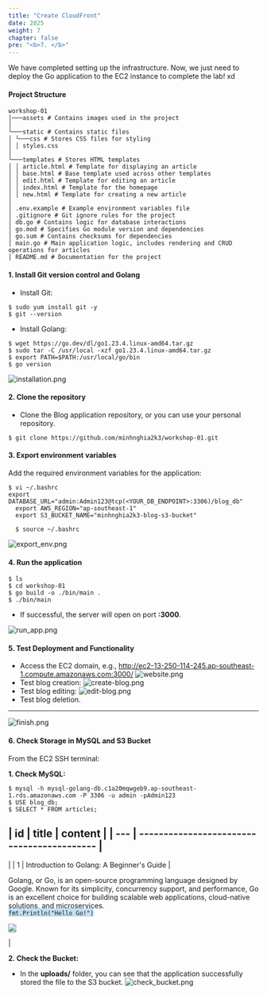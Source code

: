 ```yaml
---
title: "Create CloudFront"
date: 2025
weight: 7
chapter: false
pre: "<b>7. </b>"
---
```


We have completed setting up the infrastructure. Now, we just need to deploy the Go application to the EC2 instance to
complete the lab! xd

#### Project Structure

```
workshop-01
│───assets # Contains images used in the project
│
└───static # Contains static files
│ └───css # Stores CSS files for styling
│ │ styles.css
│
└───templates # Stores HTML templates
│ │ article.html # Template for displaying an article
│ │ base.html # Base template used across other templates
│ │ edit.html # Template for editing an article
│ │ index.html # Template for the homepage
│ │ new.html # Template for creating a new article
│
│ .env.example # Example environment variables file
│ .gitignore # Git ignore rules for the project
│ db.go # Contains logic for database interactions
│ go.mod # Specifies Go module version and dependencies
│ go.sum # Contains checksums for dependencies
│ main.go # Main application logic, includes rendering and CRUD operations for articles
│ README.md # Documentation for the project
```

#### 1. Install Git version control and Golang

- Install Git:

```
$ sudo yum install git -y
$ git --version
```

- Install Golang:

```
$ wget https://go.dev/dl/go1.23.4.linux-amd64.tar.gz
$ sudo tar -C /usr/local -xzf go1.23.4.linux-amd64.tar.gz
$ export PATH=$PATH:/usr/local/go/bin
$ go version
```

![installation.png](/images/7-deploy-app-to-ec2/installation.png)

#### 2. Clone the repository

- Clone the Blog application repository, or you can use your personal repository.

```
$ git clone https://github.com/minhnghia2k3/workshop-01.git
```

#### 3. Export environment variables

Add the required environment variables for the application:

```
$ vi ~/.bashrc
export DATABASE_URL="admin:Admin123@tcp(<YOUR_DB_ENDPOINT>:3306)/blog_db"
  export AWS_REGION="ap-southeast-1"
  export S3_BUCKET_NAME="minhnghia2k3-blog-s3-bucket"

  $ source ~/.bashrc
  ```

  ![export_env.png](/images/7-deploy-app-to-ec2/export_env.png)

  #### 4. Run the application

  ```
  $ ls
  $ cd workshop-01
  $ go build -o ./bin/main .
  $ ./bin/main
  ```

  - If successful, the server will open on port **:3000**.

  ![run_app.png](/images/7-deploy-app-to-ec2/run_app.png)

  #### 5. Test Deployment and Functionality

  - Access the EC2 domain, e.g., http://ec2-13-250-114-245.ap-southeast-1.compute.amazonaws.com:3000/
  ![website.png](/images/7-deploy-app-to-ec2/website.png)
  - Test blog creation:
  ![create-blog.png](/images/7-deploy-app-to-ec2/create-blog.png)
  - Test blog editing:
  ![edit-blog.png](/images/7-deploy-app-to-ec2/edit-blog.png)
  - Test blog deletion.

  ---

  ![finish.png](/images/7-deploy-app-to-ec2/finish.png)

  #### 6. Check Storage in MySQL and S3 Bucket

  From the EC2 SSH terminal:

  **1. Check MySQL:**

  ```
  $ mysql -h mysql-golang-db.c1a20mqwgeb9.ap-southeast-1.rds.amazonaws.com -P 3306 -u admin -pAdmin123
  $ USE blog_db;
  $ SELECT * FROM articles;
  ```

  | id | title | content |
  | --- | ------------------------------------------ |
  ------------------------------------------------------------------------------------------------------------------------------------------------------------------------------------------------------------------------------------------------------------------------------------------------------------------------------------------------------------------------------------------------------------------------------------------------------------------------------------------------------------------------
  |
  | 1 | Introduction to Golang: A Beginner's Guide | <p>Golang, or Go, is an open-source programming language designed
    by Google. Known for its simplicity, concurrency support, and performance, Go is an excellent choice for building
    scalable web applications, cloud-native solutions, and microservices.<br><span
      style="background-color: rgb(194, 224, 244);">`fmt.Println("Hello Go!")`</span></p>
  <p><span style="background-color: rgb(194, 224, 244);"><img
        src="https://minhnghia2k3-blog-s3-bucket.s3.amazonaws.com/uploads/1736500595218035330.png"></span></p> |

  **2. Check the Bucket:**

  - In the **uploads/** folder, you can see that the application successfully stored the file to the S3 bucket.
  ![check_bucket.png](/images/7-deploy-app-to-ec2/check-bucket.png)
